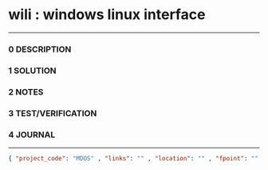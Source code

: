 # wili : windows linux interface
--------------------------------
### 0 DESCRIPTION


### 1 SOLUTION



### 2 NOTES


### 3 TEST/VERIFICATION


### 4 JOURNAL



--------------------------------
```json
{ "project_code": "MDOS" , "links": "" , "location": "" , "fpoint": "" }
```
